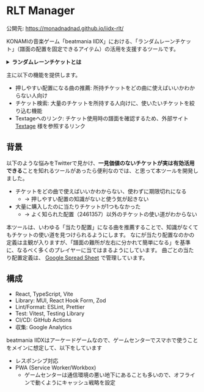 # RLT Manager

公開先: https://monadnadnad.github.io/iidx-rlt/

KONAMIの音楽ゲーム「beatmania IIDX」における、「ランダムレーンチケット」（譜面の配置を固定できるアイテム）の活用を支援するツールです。

<details>
<summary><strong>ランダムレーンチケットとは</strong></summary>

通常はRANDOMオプションを選択すると譜面の配置がランダムに変わりますが、チケットを消費することで、記載の配置に固定できる課金アイテムです。
要するに、スコア上げやクリアが楽になる、押しやすい配置を意図的に引けるアイテムです。

|           正規配置（1234567）            |  →  |         押しやすい配置（2461357）         |
| :--------------------------------------: | :-: | :---------------------------------------: |
| ![正規配置の例](docs/images/v_seiki.png) |     | ![当たり配置の例](docs/images/v_ware.png) |

<p align="center">※画像は<a href="https://textage.cc/" target="_blank" rel="noopener noreferrer">Textage.cc</a>様より引用</p>

[IIDX公式ページの説明](https://p.eagate.573.jp/game/2dx/32/howto/lightning_model/random_lane.html)

</details>

主に以下の機能を提供します。

- 押しやすい配置になる曲の推薦: 所持チケットをどの曲に使えばいいかわからない人向け
- チケット検索: 大量のチケットを所持する人向けに、使いたいチケットを絞り込む機能
- Textageへのリンク: チケット使用時の譜面を確認するため、外部サイト [Textage](https://textage.cc/) 様を参照するリンク

## 背景

以下のような悩みをTwitterで見かけ、**一見価値のないチケットが実は有効活用できる**ことを知れるツールがあったら便利なのでは、と思って本ツールを開発しました。

- チケットをどの曲で使えばいいかわからない、使わずに期限切れになる
  - → 押しやすい配置の知識がないと使う気が起きない
- 大量に購入したのに当たりチケットが1つもなかった
  - → よく知られた配置（2461357）以外のチケットの使い道がわからない

本ツールは、いわゆる「当たり配置」になる曲を推薦することで、知識がなくてもチケットの使い道を見つけられるようにします。
なにが当たり配置なのかの定義は主観が入りますが、「譜面の難所が左右に分かれて簡単になる」を基準に、なるべく多くのプレイヤーに当てはまるようにしています。
曲ごとの当たり配置定義は、 [Google Spread Sheet](https://docs.google.com/spreadsheets/d/e/2PACX-1vTvdia8KZZiRbJ8WmaaFw64HixFWuuYP3HuxYzqfAYKvDso8ITI0OWITchKiv04T57uD2vk0bm9sMFx/pubhtml) で管理しています。

## 構成

- React, TypeScript, Vite
- Library: MUI, React Hook Form, Zod
- Lint/Format: ESLint, Prettier
- Test: Vitest, Testing Library
- CI/CD: GitHub Actions
- 収集: Google Analytics

beatmania IIDXはアーケードゲームなので、ゲームセンターでスマホで使うことをメインに想定して、以下をしています

- レスポンシブ対応
- PWA (Service Worker/Workbox)
  - ゲームセンターは通信環境の悪い地下にあることも多いので、オフラインで動くようにキャッシュ戦略を設定

